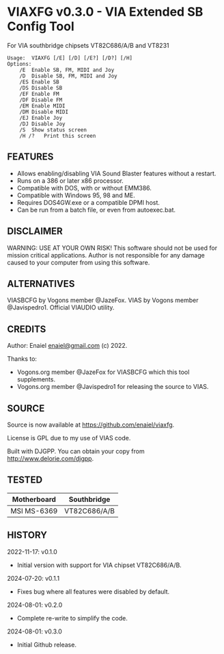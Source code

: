 
VIAXFG v0.3.0 - VIA Extended SB Config Tool 
===========================================
For VIA southbridge chipsets VT82C686/A/B and VT8231

~~~
Usage:	VIAXFG [/E] [/D] [/E?] [/D?] [/H]
Options:
	/E	Enable SB, FM, MIDI and Joy
	/D	Disable SB, FM, MIDI and Joy
	/ES	Enable SB
	/DS	Disable SB
	/EF	Enable FM
	/DF	Disable FM
	/EM	Enable MIDI
	/DM	Disable MIDI
	/EJ	Enable Joy
	/DJ	Disable Joy
	/S	Show status screen
	/H /?	Print this screen
~~~

FEATURES
--------
* Allows enabling/disabling VIA Sound Blaster features without a restart.
* Runs on a 386 or later x86 processor.
* Compatible with DOS, with or without EMM386.
* Compatible with Windows 95, 98 and ME.
* Requires DOS4GW.exe or a compatible DPMI host.
* Can be run from a batch file, or even from autoexec.bat.

DISCLAIMER
----------
WARNING: USE AT YOUR OWN RISK! This software should not be used for mission
critical applications. Author is not responsible for any damage caused to your
computer from using this software.

ALTERNATIVES
------------
VIASBCFG by Vogons member @JazeFox.
VIAS by Vogons member @Javispedro1.
Official VIAUDIO utility.

CREDITS
-------
Author: Enaiel <enaiel@gmail.com> (c) 2022. 

Thanks to:
* Vogons.org member @JazeFox for VIASBCFG which this tool supplements.
* Vogons.org member @Javispedro1 for releasing the source to VIAS. 

SOURCE
------
Source is now available at https://github.com/enaiel/viaxfg.

License is GPL due to my use of VIAS code. 

Built with DJGPP. You can obtain your copy from http://www.delorie.com/djgpp.

TESTED
------
Motherboard               | Southbridge  
--------------------------|--------------
MSI MS-6369     	  | VT82C686/A/B 

HISTORY
-------
2022-11-17: v0.1.0
* Initial version with support for VIA chipset VT82C686/A/B. 

2024-07-20: v0.1.1
* Fixes bug where all features were disabled by default.

2024-08-01: v0.2.0
* Complete re-write to simplify the code.

2024-08-01: v0.3.0
* Initial Github release.
